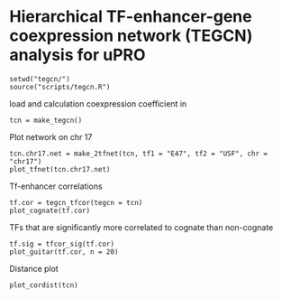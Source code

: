 # Hierarchical TF-enhancer-gene coexpression network (TEGCN) analysis for uPRO

```
setwd("tegcn/")
source("scripts/tegcn.R")
```

load and calculation coexpression coefficient in
```
tcn = make_tegcn()
```

Plot network on chr 17
```
tcn.chr17.net = make_2tfnet(tcn, tf1 = "E47", tf2 = "USF", chr = "chr17")
plot_tfnet(tcn.chr17.net)
```

Tf-enhancer correlations
```
tf.cor = tegcn_tfcor(tegcn = tcn)
plot_cognate(tf.cor)
```

TFs that are significantly more correlated to cognate than non-cognate
```
tf.sig = tfcor_sig(tf.cor)
plot_guitar(tf.cor, n = 20)
```

Distance plot
```
plot_cordist(tcn)
```

